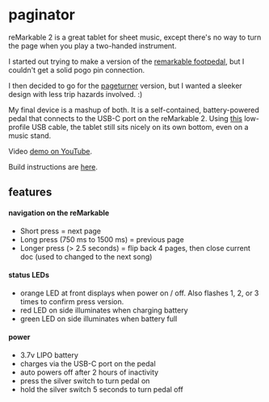 # paginator
reMarkable 2 is a great tablet for sheet music, except there's no way to turn the page when you play a two-handed instrument.

I started out trying to make a version of the [remarkable footpedal](https://github.com/reini1305/remarkable_footpedal), but I couldn't get a solid pogo pin connection.

I then decided to go for the [pageturner](https://github.com/FunkyFab/pageturner) version, but I wanted a sleeker design with less trip hazards involved. :)

My final device is a mashup of both. It is a self-contained, battery-powered pedal that connects to the USB-C port on the reMarkable 2. Using [this](https://www.amazon.com/dp/B0C7GCQVC6) low-profile USB cable, the tablet still sits nicely on its own bottom, even on a music stand.

Video [demo on YouTube](https://youtu.be/zBM0Pr0DNEA).

Build instructions are [here](build.md).

## features

#### navigation on the reMarkable
- Short press = next page
- Long press (750 ms to 1500 ms) = previous page
- Longer press (> 2.5 seconds) = flip back 4 pages, then close current doc (used to changed to the next song)

#### status LEDs
- orange LED at front displays when power on / off. Also flashes 1, 2, or 3 times to confirm press version.
- red LED on side illuminates when charging battery
- green LED on side illuminates when battery full

#### power
- 3.7v LIPO battery
- charges via the USB-C port on the pedal
- auto powers off after 2 hours of inactivity
- press the silver switch to turn pedal on
- hold the silver switch 5 seconds to turn pedal off
